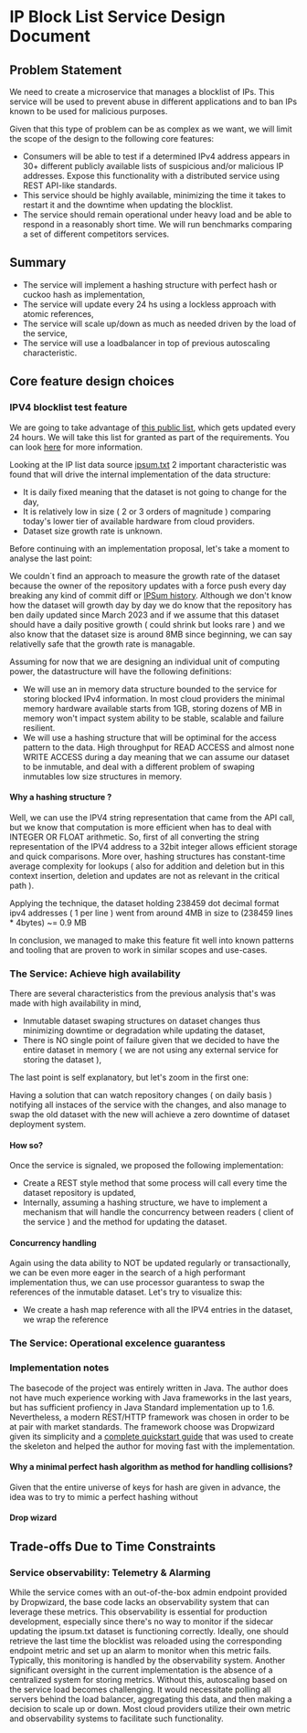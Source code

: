 # IP Block List Service Design Document
## Problem Statement
We need to create a microservice that manages a blocklist of IPs. This service will be used to prevent abuse in different applications and to ban IPs known to be used for malicious purposes.

Given that this type of problem can be as complex as we want, we will limit the scope of the design to the following core features:

* Consumers will be able to test if a determined IPv4 address appears in 30+ different publicly available lists of suspicious and/or malicious IP addresses. Expose this functionality with a distributed service using REST API-like standards.
* This service should be highly available, minimizing the time it takes to restart it and the downtime when updating the blocklist.
* The service should remain operational under heavy load and be able to respond in a reasonably short time. We will run benchmarks comparing a set of different competitors services.

## Summary
* The service will implement a hashing structure with perfect hash or cuckoo hash as implementation,
* The service will update every 24 hs using a lockless approach with atomic references,
* The service will scale up/down as much as needed driven by the load of the service,
* The service will use a loadbalancer in top of previous autoscaling characteristic.

## Core feature design choices

### IPV4 blocklist test feature
We are going to take advantage of [this public list](https://github.com/stamparm/ipsum), which gets updated every 24 hours. We will take this list for granted as part of the requirements. You can look [here](#tradeoffs) for more information.

Looking at the IP list data source [ipsum.txt](https://github.com/stamparm/ipsum/ipsum.txt) 2 important characteristic was found that will drive the internal implementation of the data structure:
* It is daily fixed meaning that the dataset is not going to change for the day,
* It is relatively low in size ( 2 or 3 orders of magnitude ) comparing today's lower tier of available hardware from cloud providers.
* Dataset size growth rate is unknown.

Before continuing with an implementation proposal, let's take a moment to analyse the last point:

We couldn´t find an approach to measure the growth rate of the dataset because the owner of the repository updates with a force push every day breaking any kind of commit diff or [IPSum history](https://github.com/stamparm/ipsum/activity). Although we don't know how the dataset will growth day by day we do know that the repository has ben daily updated since March 2023 and if we assume that this dataset should have a daily positive growth ( could shrink but looks rare ) and we also know that the dataset size is around 8MB since beginning, we can say relativelly safe that the growth rate is managable.     

Assuming for now that we are designing an individual unit of computing power, the datastructure will have the following definitions:

* We will use an in memory data structure bounded to the service for storing blocked IPv4 information. In most cloud providers the minimal memory hardware available starts from 1GB, storing dozens of MB in memory won't impact system ability to be stable, scalable and failure resilient.
* We will use a hashing structure that will be optiminal for the access pattern to the data. High throughput for READ ACCESS and almost none WRITE ACCESS during a day meaning that we can assume our dataset to be inmutable, and deal with a different problem of swaping inmutables low size structures in memory.  

#### Why a hashing structure ? 
Well, we can use the IPV4 string representation that came from the API call, but we know that computation is more efficient when has to deal with INTEGER OR FLOAT arithmetic. So, first of all converting the string representation of the IPV4 address to a 32bit integer allows efficient storage and quick comparisons. More over, hashing structures has constant-time average complexity for lookups ( also for addition and deletion but in this context insertion, deletion and updates are not as relevant in the critical path ). 

Applying the technique, the dataset holding 238459 dot decimal format ipv4 addresses ( 1 per line ) went from around 4MB in size to (238459 lines * 4bytes) ~= 0.9 MB  

In conclusion, we managed to make this feature fit well into known patterns and tooling that are proven to work in similar scopes and use-cases. 

### The Service: Achieve high availability
There are several characteristics from the previous analysis that's was made with high availability in mind,

* Inmutable dataset swaping structures on dataset changes thus minimizing downtime or degradation while updating the dataset,
* There is NO single point of failure given that we decided to have the entire dataset in memory ( we are not using any external service for storing the dataset ),

The last point is self explanatory, but let's zoom in the first one:

Having a solution that can watch repository changes ( on daily basis ) notifying all instaces of the service with the changes, and also manage to swap the old dataset with the new will achieve a zero downtime of dataset deployment system. 

#### How so? 

Once the service is signaled, we proposed the following implementation:
* Create a REST style method that some process will call every time the dataset repository is updated,
* Internally, assuming a hashing structure, we have to implement a mechanism that will handle the concurrency between readers ( client of the service ) and the method for updating the dataset.

#### Concurrency handling

Again using the data ability to NOT be updated regularly or transactionally, we can be even more eager in the search of a high performant implementation thus, we can use processor guarantess to swap the references of the inmutable dataset. Let's try to visualize this:

* We create a hash map reference with all the IPV4 entries in the dataset, we wrap the reference 

### The Service: Operational excelence guarantess

### Implementation notes
The basecode of the project was entirely written in Java. The author does not have much experience working with Java frameworks in the last years, but has sufficient profiency in Java Standard implementation up to 1.6. Nevertheless, a modern REST/HTTP framework was chosen in order to be at pair with market standards. The framework choose was Dropwizard given its simplicity and a [complete quickstart guide](https://www.dropwizard.io/en/stable/getting-started.html) that was used to create the skeleton and helped the author for moving fast with the implementation.

#### Why a minimal perfect hash algorithm as method for handling collisions? 
Given that the entire universe of keys for hash are given in advance, the idea was to try to mimic a perfect hashing without 



#### Drop wizard

## Trade-offs Due to Time Constraints

### Service observability: Telemetry & Alarming
While the service comes with an out-of-the-box admin endpoint provided by Dropwizard, the base code lacks an observability system that can leverage these metrics. This observability is essential for production development, especially since there's no way to monitor if the sidecar updating the ipsum.txt dataset is functioning correctly. Ideally, one should retrieve the last time the blocklist was reloaded using the corresponding endpoint metric and set up an alarm to monitor when this metric fails. Typically, this monitoring is handled by the observability system.
Another significant oversight in the current implementation is the absence of a centralized system for storing metrics. Without this, autoscaling based on the service load becomes challenging. It would necessitate polling all servers behind the load balancer, aggregating this data, and then making a decision to scale up or down. Most cloud providers utilize their own metric and observability systems to facilitate such functionality.

